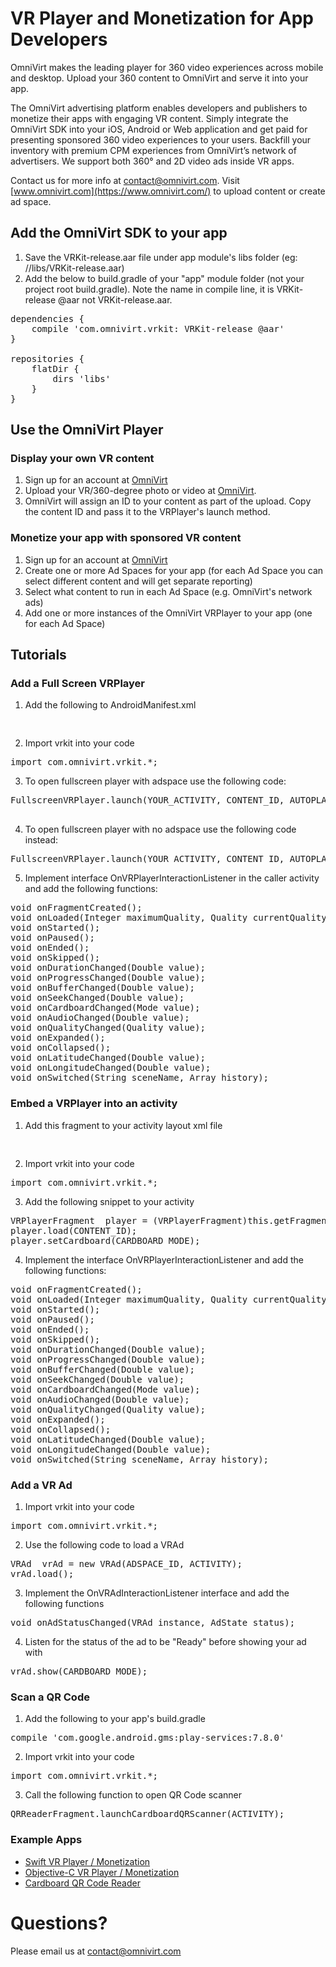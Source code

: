 

# VR Player and Monetization for App Developers

OmniVirt makes the leading player for 360 video experiences across mobile and desktop. 
Upload your 360 content to OmniVirt and serve it into your app. 

The OmniVirt advertising platform enables developers and publishers to monetize their apps with engaging VR content.
Simply integrate the OmniVirt SDK into your iOS, Android or Web application and get paid for presenting sponsored 360 video experiences to your users. Backfill your inventory with premium CPM experiences from OmniVirt’s network of advertisers. We support both 360° and 2D video ads inside VR apps.

Contact us for more info at [contact@omnivirt.com](mailto:contact@omnivirt.com).
Visit [www.omnivirt.com](https://www.omnivirt.com/) to upload content or create ad space.


## Add the OmniVirt SDK to your app
 
1.    Save the VRKit-release.aar file under app module's libs folder (eg: <project>/<app>/libs/VRKit-release.aar)
2.    Add the below to build.gradle of your "app" module folder (not your project root build.gradle). Note the name in compile line, it is VRKit-release @aar not VRKit-release.aar.
<pre>
dependencies {
 	compile 'com.omnivirt.vrkit: VRKit-release @aar'
} 
 
repositories {
 	flatDir {
     	dirs 'libs'
	}
}
</pre>

## Use the OmniVirt Player

### Display your own VR content
1. Sign up for an account at [OmniVirt](www.omnivirt.com)
2. Upload your VR/360-degree photo or video at [OmniVirt](https://www.omnivirt.com/).
3. OmniVirt will assign an ID to your content as part of the upload. Copy the content ID and pass it to the VRPlayer's launch method.

### Monetize your app with sponsored VR content

1. Sign up for an account at [OmniVirt](www.omnivirt.com)
2. Create one or more Ad Spaces for your app (for each Ad Space you can select different content and will get separate reporting)
3. Select what content to run in each Ad Space (e.g. OmniVirt's network ads)
4. Add one or more instances of the OmniVirt VRPlayer to your app (one for each Ad Space)

## Tutorials
### Add a Full Screen VRPlayer
 
1. Add the following to AndroidManifest.xml
<pre>
<activity android:name="com.omnivirt.vrkit.FullscreenVRPlayer"
    android:configChanges="orientation|screenSize"></activity>
</pre>

2. Import vrkit into your code
<pre>
import com.omnivirt.vrkit.*;
</pre>
3.    To open fullscreen player with adspace use the following code:
<pre>
FullscreenVRPlayer.launch(YOUR_ACTIVITY, CONTENT_ID, AUTOPLAY, CARDBOARD_MODE, ADSPACE_ID)
 </pre>
4.    To open fullscreen player with no adspace use the following code instead:
<pre>
FullscreenVRPlayer.launch(YOUR_ACTIVITY, CONTENT_ID, AUTOPLAY, CARDBOARD_MODE);
</pre>
 
5.    Implement interface OnVRPlayerInteractionListener in the caller activity and add the following functions:
<pre>
void onFragmentCreated();
void onLoaded(Integer maximumQuality, Quality currentQuality, Mode cardboardMode);
void onStarted();
void onPaused();
void onEnded();
void onSkipped();
void onDurationChanged(Double value);
void onProgressChanged(Double value);
void onBufferChanged(Double value);
void onSeekChanged(Double value);
void onCardboardChanged(Mode value);
void onAudioChanged(Double value);
void onQualityChanged(Quality value);
void onExpanded();
void onCollapsed();
void onLatitudeChanged(Double value);
void onLongitudeChanged(Double value);
void onSwitched(String sceneName, Array history);
</pre>


### Embed a VRPlayer into an activity
 
1.    Add this fragment to your activity layout xml file
<pre>
<fragment
    android:layout_width="match_parent"
    android:layout_height="match_parent"
    android:name="com.omnivirt.vrkit.VRPlayerFragment"
	android:id="@+id/vrplayer_fragment" />
</pre>
 
2.    Import vrkit into your code
<pre>
import com.omnivirt.vrkit.*;
</pre>

3.    Add the following snippet to your activity 
<pre>
VRPlayerFragment  player = (VRPlayerFragment)this.getFragmentManager().findFragmentById(R.id.vrplayer_fragment);
player.load(CONTENT_ID);
player.setCardboard(CARDBOARD_MODE);
</pre>
 
4.    Implement the interface OnVRPlayerInteractionListener and add the following functions:
<pre>
void onFragmentCreated();
void onLoaded(Integer maximumQuality, Quality currentQuality, Mode cardboardMode);
void onStarted();
void onPaused();
void onEnded();
void onSkipped();
void onDurationChanged(Double value);
void onProgressChanged(Double value);
void onBufferChanged(Double value);
void onSeekChanged(Double value);
void onCardboardChanged(Mode value);
void onAudioChanged(Double value);
void onQualityChanged(Quality value);
void onExpanded();
void onCollapsed();
void onLatitudeChanged(Double value);
void onLongitudeChanged(Double value);
void onSwitched(String sceneName, Array history);
</pre>


### Add a VR Ad
 
1.    Import vrkit into your code
<pre>
import com.omnivirt.vrkit.*;
</pre>
	
2.    Use the following code to load a VRAd
<pre>
VRAd  vrAd = new VRAd(ADSPACE_ID, ACTIVITY);
vrAd.load();
</pre>
3.    Implement the OnVRAdInteractionListener interface and add the following functions

<pre>
void onAdStatusChanged(VRAd instance, AdState status);
</pre>
4.    Listen for the status of the ad to be "Ready" before showing your ad with
<pre>
vrAd.show(CARDBOARD_MODE);
</pre>
 
 
### Scan a QR Code
 
1.    Add the following to your app's build.gradle
<pre>
compile 'com.google.android.gms:play-services:7.8.0'
</pre>
2.    Import vrkit into your code
<pre>
import com.omnivirt.vrkit.*;
</pre>
3.    Call the following function to open QR Code scanner
<pre>
QRReaderFragment.launchCardboardQRScanner(ACTIVITY);
</pre>

### Example Apps

- [Swift VR Player / Monetization](https://github.com/OmniVirt/iOS-VR-Example/tree/master/Examples/Swift/VRKitExample)
- [Objective-C VR Player / Monetization](https://github.com/OmniVirt/iOS-VR-Example/tree/master/Examples/Objective%20C/VRKitExample)
- [Cardboard QR Code Reader](https://github.com/OmniVirt/iOS-VR-Example/tree/master/Examples/Scan%20QR%20Code/VRKitExample)

# Questions?

Please email us at [contact@omnivirt.com](mailto:contact@omnivirt.com)
